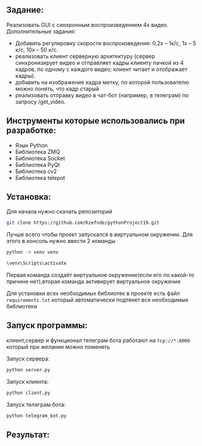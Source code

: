 ## Задание:
Реализовать GUI с синхронным воспроизведением 4х видео. 
Дополнительные задания:
- Добавить регулировку скорости воспроизведения: 0,2х – 1к/с, 1х – 5 к/с, 10х – 50 к/с.
- реализовать клиент серверную архитектуру (сервер синхронизирует видео и отправляет кадры клиенту пачкой из 4 кадров, по одному с каждого видео; клиент читает и отображает кадры).
- добавить на изображение кадра метку, по которой пользователю можно понять, что кадр старый
- реализовать отправку видео в чат-бот (например, в телеграм) по запросу /get_video.

## Инструменты которые использовались при разработке:
- Язык Python
- Библиотека ZMQ
- Библиотека Socket
- Библиотека PyQt
- Библиотека cv2
- Библиотека telepot
## Установка: 

Для начала нужно скачать репозиторий

```bash
git clone https://github.com/Kzefnde/pythonProject19.git
```

Лучше всего чтобы проект запускался в виртуальном окружении.
Для этого в консоль нужно ввести 2 команды
```bash
python -m venv venv
```
```bash
\venv\Scripts\activate
```
Первая команда создаёт виртуальное окружение(если его по какой-то причине нет),вторая команда активирует виртуальное окружение 

Для установки всех необходимых библиотек в проекте есть файл `requirements.txt` который автоматически подтянет все необходимые библиотеки

## Запуск программы: 

клиент,сервер и функционал телеграм бота работают на `tcp://*:8000` который при желании можно поменять 

Запуск сервера: 
```bash
python server.py
```
Запуск клиента:
```bash
python client.py
```
Запуск телеграм бота:
```bash
python telegram_bot.py
```

## Результат:

